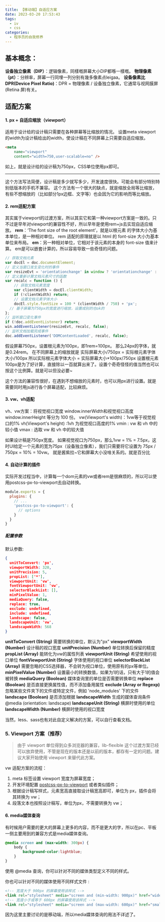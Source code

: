 ```yaml
---
title: 【移动端】自适应方案
date: 2023-03-20 17:53:43
tags: 
  - iv
  - css
categories:
  - 程序员的自我修养
---
```

## 基本概念：
**设备独立像素（DIP）**：逻辑像素，同樣嘅屏幕大小DIP都喺一樣嘅。
**物理像素（pt）**：分辨率，屏幕一行同埋一列分别有幾多像素点leigaa。
**设备像素比DPR(Device Pixel Ratio)**：DPR = 物理像素 / 设备独立像素，它通常与视网膜屏(Retina 屏)有关。

## 适配方案
#### 1. px + 自适应缩放（viewport）
适用于设计给的设计稿只需要在各种屏幕等比缩放的情况。
设置meta viewport的width为设计稿给出的width，使设计稿在不同屏幕上只需要自适应缩放。
```html
<meta
	name="viewport"
	content="width=750,user-scalable=no" />
```
如上，就是设计给的设计稿为750px，CSS单位使用px即可。

<hr>

这个方法写法简便，设计稿是多少就写多少，开发速度很快。可能会有部分特别特别低版本的手机不兼容。
这个方法有一个很大的缺点，就是缩放全局等比缩放，有些不想缩放的（比如部分1px边框、文字等）也会因为它的影响而等比缩放。
#### 2. rem适配方案
其实属于viewport的过渡方案，所以其实它和第一种viewport方案是一致的。只不过是早年对viewport的兼容性不好，所以早年是使用rem+js去实现自适应缩放。
**rem**：‘The font size of the root element’，就是以根元素 的字体大小为基本单位，是一种相对单位。
rem 适配的原理就是以 html 的 font-size 大小为基本单位来布局。
**em**：另一种相对单位，它相对于该元素的本身的 font-size 值来计算。
em是可以嵌套计算的，所以容易导致一些奇怪的问题。
```js
// 获取文档元素
var docEl = doc.documentElement;
// 定义当窗口发生变化时的事件
var resizeEvt = 'orientationchange' in window ? 'orientationchange' : 'resize';
// 定义重新计算文档元素尺寸的函数
var recalc = function () {
    // 获取文档元素宽度
    var clientWidth = docEl.clientWidth;
    if (!clientWidth) return;
    // 设置文档元素字体大小
    docEl.style.fontSize = 100 * (clientWidth / 750) + 'px';
  // 基于屏幕为750px的宽度进行缩放，设置成别的也ok的
};
// 监听窗口变化事件
if (!doc.addEventListener) return;
win.addEventListener(resizeEvt, recalc, false);
// 监听文档加载完成事件
doc.addEventListener('DOMContentLoaded', recalc, false);
```
假设屏幕750px，设置根元素为100px，即1rem=100px。
那么24px的字体，就是0.24rem。
在不同屏幕上的缩放就是
实际屏幕大小/750px = 实际根元素字体大小/100px
所以实际根元素字体大小 = 实际屏幕大小*100px/750px
设置根元素100px是为了好计算，直接除以一百就算出来了。设置个奇奇怪怪的值当然也可以按这个比例算。就是可以但没必要~

这个方法的兼容性很好，在遇到不想缩放的元素时，也可以用px进行设置。就是需要同时用js进行各个屏幕适配，比较麻烦。
#### 3. vw、vh适配

vh、vw方案：将视觉视口宽度 window.innerWidth和视觉视口高度 window.innerHeight 等分为 100 份。
vw(Viewport's width)：1vw等于视觉视口的1%
vh(Viewport's height) :1vh 为视觉视口高度的1%
vmin : vw 和 vh 中的较小值
vmax : 选取 vw 和 vh 中的较大值

如果设计稿是750px宽度。
如果视觉视口为750px，那么1vw = 1% = 7.5px，这时UI给定一个元素的宽为75px（设备独立像素），我们只需要将它设置为 75px / 750px = 10% = 10vw。
就是酱紫拉~它和屏幕大小没啥关系的。就是百分比

#### 4. 自动计算的插件
实际开发过程当中，计算每一个dom元素的vw或者rem是很麻烦的，所以可以使用postcss-px-to-viewport去自动转换。
```js
module.exports = {
  plugins: {
    // ...
    'postcss-px-to-viewport': {
      // options
    }
  }
}
```
##### 配置参数
默认参数:
```json
{
  unitToConvert: 'px',
  viewportWidth: 320,
  unitPrecision: 5,
  propList: ['*'],
  viewportUnit: 'vw',
  fontViewportUnit: 'vw',
  selectorBlackList: [],
  minPixelValue: 1,
  mediaQuery: false,
  replace: true,
  exclude: undefined,
  include: undefined,
  landscape: false,
  landscapeUnit: 'vw',
  landscapeWidth: 568
}
```

**unitToConvert (String)** 需要转换的单位，默认为"px"
**viewportWidth (Number)** 设计稿的视口宽度
**unitPrecision (Number)** 单位转换后保留的精度
**propList (Array)** 能转化为vw的属性列表
**viewportUnit (String)** 希望使用的视口单位
**fontViewportUnit (String)** 字体使用的视口单位
**selectorBlackList (Array)** 需要忽略的CSS选择器，不会转为视口单位，使用原有的px等单位。
**minPixelValue (Number)** 设置最小的转换数值，如果为1的话，只有大于1的值会被转换
**mediaQuery (Boolean)** 媒体查询里的单位是否需要转换单位
**replace (Boolean)** 是否直接更换属性值，而不添加备用属性
**exclude (Array or Regexp)** 忽略某些文件夹下的文件或特定文件，例如 'node_modules' 下的文件
**landscape (Boolean)** 是否添加根据 **landscapeWidth** 生成的媒体查询条件 @media (orientation: landscape)
**landscapeUnit (String)** 横屏时使用的单位
**landscapeWidth (Number)** 横屏时使用的视口宽度

当然，less、sass也有对此自定义解决的方案，可以自行查看文档。
### 5. Viewport 方案（推荐）
> 由于 viewport 单位得到众多浏览器的兼容，lib-flexible 这个过渡方案已经可以放弃使用，不管是现在的版本还是以前的版本，都存有一定的问题。建议大家开始使用 viewport 来替代此方案。

vw 适配方案的流程：

1.  meta 标签设置 viewport 宽度为屏幕宽度；
2.  开发环境配置 [postcss-px-to-viewport](https://www.npmjs.com/package/postcss-px-to-viewport) 或者类似插件；
3.  根据设计稿写样式，元素宽高直接取设计稿宽高即可，单位为 px，插件会将其转换为 vw；
4.  段落文本也按照设计稿写，单位为px，不需要转换为 vw；
#### 6. media媒体查询
有时候用户需要的更大的屏幕上更多的内容，而不是更大的字，所以在pc、平板一侧主要用到的兼容方式是media媒体查询。
```css
@media screen and (max-width: 300px) {
    body {
        background-color:lightblue;
    }
}
```
使用 @media 查询，你可以针对不同的媒体类型定义不同的样式。

你也可以针对不同的媒体使用不同样式文件 :
```html
<!-- 宽度大于 900px 的屏幕使用该样式 -->
<link rel="stylesheet" media="screen and (min-width: 900px)" href="widescreen.css">
<!-- 宽度小于或等于 600px 的屏幕使用该样式 -->
<link rel="stylesheet" media="screen and (max-width: 600px)" href="smallscreen.css">
```
因为这里主要讨论的是移动端，所以media媒体查询的用法不详述了。